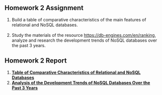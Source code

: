 ## Homework 2 Assignment

1. Build a table of comparative characteristics of the main features of relational and NoSQL databases.
<br><br>
2. Study the materials of the resource https://db-engines.com/en/ranking, analyze and research the development trends of NoSQL databases over the past 3 years.

## Homework 2 Report

1. **[Table of Comparative Characteristics of Relational and NoSQL Databases](SQL-NoSql_Comparison.md)**
2. **[Analysis of the Development Trends of NoSQL Databases Over the Past 3 Years](Trends_of_NoSQL.md)**
